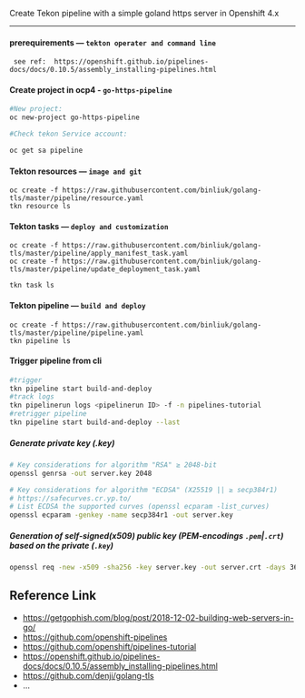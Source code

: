 
Create Tekon pipeline with a simple goland https server in Openshift 4.x

---

####  prerequirements — `tekton operater and command line`

```Tekton operator and cli
 see ref:  https://openshift.github.io/pipelines-docs/docs/0.10.5/assembly_installing-pipelines.html 
```

#### Create project in ocp4 - `go-https-pipeline`

```sh 
#New project:
oc new-project go-https-pipeline

#Check tekon Service account:

oc get sa pipeline

```
#### Tekton resources — `image and git`

```Tekton and oc
oc create -f https://raw.githubusercontent.com/binliuk/golang-tls/master/pipeline/resource.yaml
tkn resource ls

```

#### Tekton tasks — `deploy and customization`

```Tekton
oc create -f https://raw.githubusercontent.com/binliuk/golang-tls/master/pipeline/apply_manifest_task.yaml
oc create -f https://raw.githubusercontent.com/binliuk/golang-tls/master/pipeline/update_deployment_task.yaml

tkn task ls

```
#### Tekton pipeline — `build and deploy`

```Tekton
oc create -f https://raw.githubusercontent.com/binliuk/golang-tls/master/pipeline/pipeline.yaml
tkn pipeline ls 

```
#### Trigger pipeline from cli
```bash
#trigger
tkn pipeline start build-and-deploy
#track logs
tkn pipelinerun logs <pipelinerun ID> -f -n pipelines-tutorial
#retrigger pipeline
tkn pipeline start build-and-deploy --last

```

##### Generate private key (.key)

```sh
# Key considerations for algorithm "RSA" ≥ 2048-bit
openssl genrsa -out server.key 2048

# Key considerations for algorithm "ECDSA" (X25519 || ≥ secp384r1)
# https://safecurves.cr.yp.to/
# List ECDSA the supported curves (openssl ecparam -list_curves)
openssl ecparam -genkey -name secp384r1 -out server.key
```

##### Generation of self-signed(x509) public key (PEM-encodings `.pem`|`.crt`) based on the private (`.key`)

```sh
openssl req -new -x509 -sha256 -key server.key -out server.crt -days 3650
```

Reference Link
---
* https://getgophish.com/blog/post/2018-12-02-building-web-servers-in-go/
* https://github.com/openshift-pipelines
* https://github.com/openshift/pipelines-tutorial
* https://openshift.github.io/pipelines-docs/docs/0.10.5/assembly_installing-pipelines.html
* https://github.com/denji/golang-tls
* …
